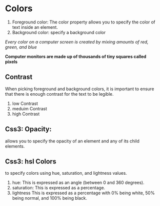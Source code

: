 #  Colors

1. Foreground color: The color property allows you to specify the color of text inside an element. 
2. Background color: specify a background color

*Every color on a computer screen is created by mixing amounts of red, green, and blue*

**Computer monitors are made up of thousands of tiny squares called pixels**

## Contrast
When picking foreground and background colors, it is important to ensure that there is enough contrast for the text to be legible.
1. low Contrast
2. meduim Contrast
3. high Contrast

## Css3: Opacity: 
allows you to specify the opacity of an element and any of its child elements. 

## Css3: hsl Colors
to specify colors using hue, saturation, and lightness values.

1. hue: This is expressed as an angle (between 0 and 360 degrees).
2. saturation: This is expressed as a percentage.
3. lightness This is expressed as a percentage with 0% being white, 50% being normal, and 100% being black.







